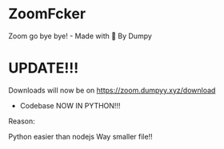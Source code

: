 # ZoomFcker
Zoom go bye bye! - Made with 💖 By Dumpy

# UPDATE!!! 
Downloads will now be on https://zoom.dumpyy.xyz/download
+ Codebase NOW IN PYTHON!!!

Reason: 

Python easier than nodejs
Way smaller file!!
